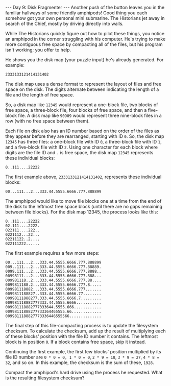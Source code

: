 ﻿--- Day 9: Disk Fragmenter ---
Another push of the button leaves you in the familiar hallways of some friendly amphipods! Good thing you each somehow 
got your own personal mini submarine. The Historians jet away in search of the Chief, mostly by driving directly into 
walls.

While The Historians quickly figure out how to pilot these things, you notice an amphipod in the corner struggling with
his computer. He's trying to make more contiguous free space by compacting all of the files, but his program isn't 
working; you offer to help.

He shows you the disk map (your puzzle input) he's already generated. For example:

`2333133121414131402`

The disk map uses a dense format to represent the layout of files and free space on the disk. The digits alternate
between indicating the length of a file and the length of free space.

So, a disk map like `12345` would represent a one-block file, two blocks of free space, a three-block file, four blocks
of free space, and then a five-block file. A disk map like `90909` would represent three nine-block files in a row (with
no free space between them).

Each file on disk also has an ID number based on the order of the files as they appear before they are rearranged, 
starting with ID `0`. So, the disk map `12345` has three files: a one-block file with ID `0`, a three-block file with ID
`1`, and a five-block file with ID `2`. Using one character for each block where digits are the file ID and `.` is free
space, the disk map `12345` represents these individual blocks:

`0..111....22222`

The first example above, `2333133121414131402`, represents these individual blocks:

`00...111...2...333.44.5555.6666.777.888899`

The amphipod would like to move file blocks one at a time from the end of the disk to the leftmost free space block 
(until there are no gaps remaining between file blocks). For the disk map 12345, the process looks like this:

```
0..111....22222
02.111....2222.
022111....222..
0221112...22...
02211122..2....
022111222......
```

The first example requires a few more steps:

```
00...111...2...333.44.5555.6666.777.888899
009..111...2...333.44.5555.6666.777.88889.
0099.111...2...333.44.5555.6666.777.8888..
00998111...2...333.44.5555.6666.777.888...
009981118..2...333.44.5555.6666.777.88....
0099811188.2...333.44.5555.6666.777.8.....
009981118882...333.44.5555.6666.777.......
0099811188827..333.44.5555.6666.77........
00998111888277.333.44.5555.6666.7.........
009981118882777333.44.5555.6666...........
009981118882777333644.5555.666............
00998111888277733364465555.66.............
0099811188827773336446555566..............
```

The final step of this file-compacting process is to update the filesystem checksum. To calculate the checksum, add up 
the result of multiplying each of these blocks' position with the file ID number it contains. The leftmost block is in 
position `0`. If a block contains free space, skip it instead.

Continuing the first example, the first few blocks' position multiplied by its file ID number are `0 * 0 = 0, 1 * 0 = 0`,
`2 * 9 = 18`, `3 * 9 = 27`, `4 * 8 = 32`, and so on. In this example, the checksum is the sum of these, `1928`.

Compact the amphipod's hard drive using the process he requested. What is the resulting filesystem checksum?